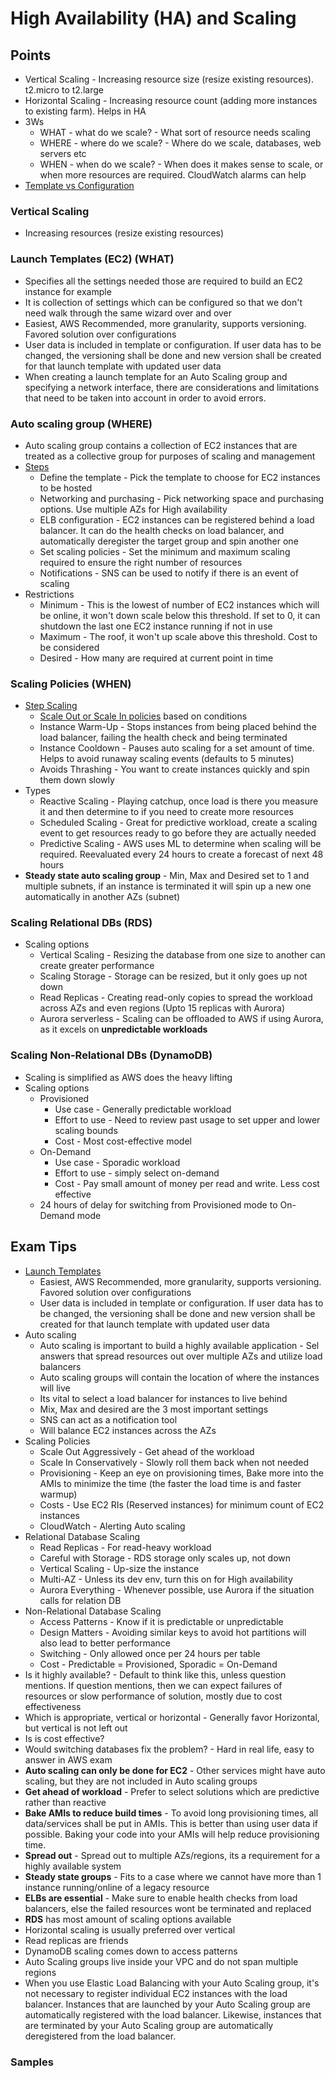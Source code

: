 # High Availability (HA) and Scaling

## Points

- Vertical Scaling - Increasing resource size (resize existing resources). t2.micro to t2.large
- Horizontal Scaling - Increasing resource count (adding more instances to existing farm). Helps in HA
- 3Ws
  - WHAT - what do we scale? - What sort of resource needs scaling
  - WHERE - where do we scale? - Where do we scale, databases, web servers etc
  - WHEN - when do we scale? - When does it makes sense to scale, or when more resources are required. CloudWatch alarms can help
- [Template vs Configuration](./TemplatesVSConfiguration.png)

### Vertical Scaling

- Increasing resources (resize existing resources)

### Launch Templates (EC2) (WHAT)

- Specifies all the settings needed those are required to build an EC2 instance for example
- It is collection of settings which can be configured so that we don't need walk through the same wizard over and over
- Easiest, AWS Recommended, more granularity, supports versioning. Favored solution over configurations
- User data is included in template or configuration. If user data has to be changed, the versioning shall be done and new version shall be created for that launch template with updated user data
- When creating a launch template for an Auto Scaling group and specifying a network interface, there are considerations and limitations that need to be taken into account in order to avoid errors.

### Auto scaling group (WHERE)

- Auto scaling group contains a collection of EC2 instances that are treated as a collective group for purposes of scaling and management
- [Steps](./AutoScaling.png)
  - Define the template - Pick the template to choose for EC2 instances to be hosted
  - Networking and purchasing - Pick networking space and purchasing options. Use multiple AZs for High availability
  - ELB configuration - EC2 instances can be registered behind a load balancer. It can do the health checks on load balancer, and automatically deregister the target group and spin another one
  - Set scaling policies - Set the minimum and maximum scaling required to ensure the right number of resources
  - Notifications - SNS can be used to notify if there is an event of scaling
- Restrictions
  - Minimum - This is the lowest of number of EC2 instances which will be online, it won't down scale below this threshold. If set to 0, it can shutdown the last one EC2 instance running if not in use
  - Maximum - The roof, it won't up scale above this threshold. Cost to be considered
  - Desired - How many are required at current point in time

### Scaling Policies (WHEN)

- [Step Scaling](./StepScaling.png)
  - [Scale Out or Scale In policies](./ScaleInScaleOut.png) based on conditions
  - Instance Warm-Up - Stops instances from being placed behind the load balancer, failing the health check and being terminated
  - Instance Cooldown - Pauses auto scaling for a set amount of time. Helps to avoid runaway scaling events (defaults to 5 minutes)
  - Avoids Thrashing - You want to create instances quickly and spin them down slowly
- Types
  - Reactive Scaling - Playing catchup, once load is there you measure it and then determine to if you need to create more resources
  - Scheduled Scaling - Great for predictive workload, create a scaling event to get resources ready to go before they are actually needed
  - Predictive Scaling - AWS uses ML to determine when scaling will be required. Reevaluated every 24 hours to create a forecast of next 48 hours
- **Steady state auto scaling group** - Min, Max and Desired set to 1 and multiple subnets, if an instance is terminated it will spin up a new one automatically in another AZs (subnet)

### Scaling Relational DBs (RDS)

- Scaling options
  - Vertical Scaling - Resizing the database from one size to another can create greater performance
  - Scaling Storage - Storage can be resized, but it only goes up not down
  - Read Replicas - Creating read-only copies to spread the workload across AZs and even regions (Upto 15 replicas with Aurora)
  - Aurora serverless - Scaling can be offloaded to AWS if using Aurora, as it excels on **unpredictable workloads**

### Scaling Non-Relational DBs (DynamoDB)

- Scaling is simplified as AWS does the heavy lifting
- Scaling options
  - Provisioned
    - Use case - Generally predictable workload
    - Effort to use - Need to review past usage to set upper and lower scaling bounds
    - Cost - Most cost-effective model
  - On-Demand
    - Use case - Sporadic workload
    - Effort to use - simply select on-demand
    - Cost - Pay small amount of money per read and write. Less cost effective
  - 24 hours of delay for switching from Provisioned mode to On-Demand mode

## Exam Tips

- [Launch Templates](./ExamTips-LaunchTemplates.png)
  - Easiest, AWS Recommended, more granularity, supports versioning. Favored solution over configurations
  - User data is included in template or configuration. If user data has to be changed, the versioning shall be done and new version shall be created for that launch template with updated user data
- Auto scaling
  - Auto scaling is important to build a highly available application - Sel answers that spread resources out over multiple AZs and utilize load balancers
  - Auto scaling groups will contain the location of where the instances will live
  - Its vital to select a load balancer for instances to live behind
  - Mix, Max and desired are the 3 most important settings
  - SNS can act as a notification tool
  - Will balance EC2 instances across the AZs
- Scaling Policies
  - Scale Out Aggressively - Get ahead of the workload
  - Scale In Conservatively - Slowly roll them back when not needed
  - Provisioning - Keep an eye on provisioning times, Bake more into the AMIs to minimize the time (the faster the load time is and faster warmup)
  - Costs - Use EC2 RIs (Reserved instances) for minimum count of EC2 instances
  - CloudWatch - Alerting Auto scaling
- Relational Database Scaling
  - Read Replicas - For read-heavy workload
  - Careful with Storage - RDS storage only scales up, not down
  - Vertical Scaling - Up-size the instance
  - Multi-AZ - Unless its dev env, turn this on for High availability
  - Aurora Everything - Whenever possible, use Aurora if the situation calls for relation DB
- Non-Relational Database Scaling
  - Access Patterns - Know if it is predictable or unpredictable
  - Design Matters - Avoiding similar keys to avoid hot partitions will also lead to better performance
  - Switching - Only allowed once per 24 hours per table
  - Cost - Predictable = Provisioned, Sporadic = On-Demand
- Is it highly available? - Default to think like this, unless question mentions. If question mentions, then we can expect failures of resources or slow performance of solution, mostly due to cost effectiveness
- Which is appropriate, vertical or horizontal - Generally favor Horizontal, but vertical is not left out
- Is is cost effective?
- Would switching databases fix the problem? - Hard in real life, easy to answer in AWS exam
- **Auto scaling can only be done for EC2** - Other services might have auto scaling, but they are not included in Auto scaling groups
- **Get ahead of workload** - Prefer to select solutions which are predictive rather than reactive
- **Bake AMIs to reduce build times** - To avoid long provisioning times, all data/services shall be put in AMIs. This is better than using user data if possible. Baking your code into your AMIs will help reduce provisioning time.
- **Spread out** - Spread out to multiple AZs/regions, its a requirement for a highly available system
- **Steady state groups** - Fits to a case where we cannot have more than 1 instance running/online of a legacy resource
- **ELBs are essential** - Make sure to enable health checks from load balancers, else the failed resources wont be terminated and replaced
- **RDS** has most amount of scaling options available
- Horizontal scaling is usually preferred over vertical
- Read replicas are friends
- DynamoDB scaling comes down to access patterns
- Auto Scaling groups live inside your VPC and do not span multiple regions
- When you use Elastic Load Balancing with your Auto Scaling group, it's not necessary to register individual EC2 instances with the load balancer. Instances that are launched by your Auto Scaling group are automatically registered with the load balancer. Likewise, instances that are terminated by your Auto Scaling group are automatically deregistered from the load balancer.

### Samples

